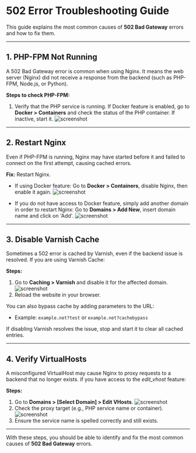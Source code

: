 # 502 Error Troubleshooting Guide

This guide explains the most common causes of **502 Bad Gateway** errors and how to fix them.

---

## 1. PHP-FPM Not Running

A 502 Bad Gateway error is common when using Nginx. It means the web server (Nginx) did not receive a response from the backend (such as PHP-FPM, Node.js, or Python).

**Steps to check PHP-FPM:**

1. Verify that the PHP service is running.
   If Docker feature is enabled, go to **Docker > Containers** and check the status of the PHP container.
   If inactive, start it.
   ![screenshot](https://i.postimg.cc/wx8Dm4XP/image.png)

---

## 2. Restart Nginx

Even if PHP-FPM is running, Nginx may have started before it and failed to connect on the first attempt, causing cached errors.

**Fix:** Restart Nginx.

* If using Docker feature:
  Go to **Docker > Containers**, disable Nginx, then enable it again.
  ![screenshot](https://i.postimg.cc/jRdPP7fs/image.png)

* If you do not have access to Docker feature, simply add another domain in order to restart Nginx:
  Go to **Domains > Add New**, insert domain name and click on 'Add'.
  ![screenshot](https://i.postimg.cc/Bs9FNyF7/image.png)

---

## 3. Disable Varnish Cache

Sometimes a 502 error is cached by Varnish, even if the backend issue is resolved. If you are using Varnish Cache:

**Steps:**

1. Go to **Caching > Varnish** and disable it for the affected domain.
   ![screenshot](https://i.postimg.cc/0krVf4Jy/image.png)
2. Reload the website in your browser.

You can also bypass cache by adding parameters to the URL:

* Example: `example.net?test` or `example.net?cachebypass`

If disabling Varnish resolves the issue, stop and start it to clear all cached entries.

---

## 4. Verify VirtualHosts

A misconfigured VirtualHost may cause Nginx to proxy requests to a backend that no longer exists. if you have access to the *edit_vhost* feature:

**Steps:**

1. Go to **Domains > [Select Domain] > Edit VHosts**.
   ![screenshot](https://i.postimg.cc/mbSrwXWJ/image.png)
2. Check the proxy target (e.g., PHP service name or container).
   ![screenshot](https://i.postimg.cc/rVPMn7nn/image.png)
3. Ensure the service name is spelled correctly and still exists.

---

With these steps, you should be able to identify and fix the most common causes of **502 Bad Gateway** errors.
